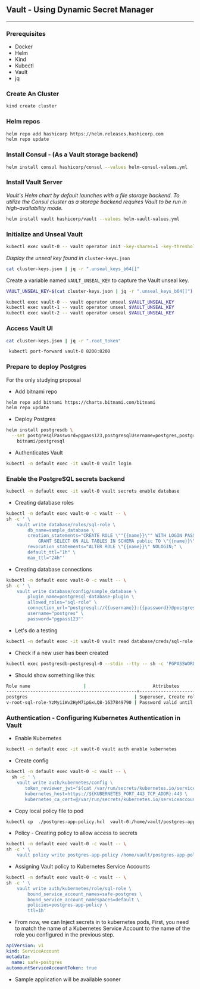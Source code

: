 ## Vault - Using Dynamic Secret Manager
***

### Prerequisites

- Docker
- Helm
- Kind
- Kubectl
- Vault
- jq

### Create An Cluster

```bash
kind create cluster
```

### Helm repos

```bash
helm repo add hashicorp https://helm.releases.hashicorp.com
helm repo update
```

### Install Consul - (As a Vault storage backend)

```bash
helm install consul hashicorp/consul --values helm-consul-values.yml
```

### Install Vault Server

_Vault's Helm chart by default launches with a file storage backend. To utilize the Consul cluster as a storage backend
requires Vault to be run in high-availability mode._

```bash
helm install vault hashicorp/vault --values helm-vault-values.yml
```

### Initialize and Unseal Vault

```bash
kubectl exec vault-0 -- vault operator init -key-shares=1 -key-threshold=1 -format=json > cluster-keys.json
```

_Display the unseal key found in_ `cluster-keys.json`

```bash
cat cluster-keys.json | jq -r ".unseal_keys_b64[]"
```

Create a variable named `VAULT_UNSEAL_KEY` to capture the Vault unseal key.

```bash
VAULT_UNSEAL_KEY=$(cat cluster-keys.json | jq -r ".unseal_keys_b64[]")

kubectl exec vault-0 -- vault operator unseal $VAULT_UNSEAL_KEY
kubectl exec vault-1 -- vault operator unseal $VAULT_UNSEAL_KEY
kubectl exec vault-2 -- vault operator unseal $VAULT_UNSEAL_KEY
```

### Access Vault UI

```bash
cat cluster-keys.json | jq -r ".root_token"
```

```bash
 kubectl port-forward vault-0 8200:8200
```

### Prepare to deploy Postgres

For the only studying proposal

- Add bitnami repo

```bash
helm repo add bitnami https://charts.bitnami.com/bitnami
helm repo update
```

- Deploy Postgres

```bash
helm install postgresdb \
  --set postgresqlPassword=pgpass123,postgresqlUsername=postgres,postgresqlDatabase=sample_database \
    bitnami/postgresql
```

- Authenticates Vault

```bash
kubectl -n default exec -it vault-0 vault login
```

### Enable the PostgreSQL secrets backend

```bash
kubectl -n default exec -it vault-0 vault secrets enable database
```

- Creating database roles

```bash
kubectl -n default exec vault-0 -c vault -- \
sh -c ' \
    vault write database/roles/sql-role \
        db_name=sample_database \
        creation_statements="CREATE ROLE \""{{name}}\"" WITH LOGIN PASSWORD '"'{{password}}'"' VALID UNTIL '"'{{expiration}}'"'; \
            GRANT SELECT ON ALL TABLES IN SCHEMA public TO \"{{name}}\";" \
        revocation_statements="ALTER ROLE \"{{name}}\" NOLOGIN;" \
        default_ttl="1h" \
        max_ttl="24h"'
```

- Creating database connections

```bash
kubectl -n default exec vault-0 -c vault -- \
sh -c ' \
    vault write database/config/sample_database \
        plugin_name=postgresql-database-plugin \
        allowed_roles="sql-role" \
        connection_url="postgresql://{{username}}:{{password}}@postgresdb-postgresql:5432/sample_database?sslmode=disable" \
        username="postgres" \
        password="pgpass123"'
```

- Let's do a testing

```bash
kubectl -n default exec -it vault-0 vault read database/creds/sql-role
```

- Check if a new user has been created

```bash
kubectl exec postgresdb-postgresql-0 --stdin --tty -- sh -c 'PGPASSWORD=pgpass123  psql -U postgres -c \\du'
```

- Should show something like this:

```bash
Role name                    |                         Attributes                         | Member of
-------------------------------------------------+------------------------------------------------------------+-----------
postgres                                        | Superuser, Create role, Create DB, Replication, Bypass RLS | {}
v-root-sql-role-YzMyiiWv2HyM7ipGxLQ8-1637849790 | Password valid until 2021-11-25 15:16:35+00                | {}
```

### Authentication - Configuring Kubernetes Authentication in Vault

- Enable Kubernetes 

```bash
kubectl -n default exec -it vault-0 vault auth enable kubernetes
```

- Create config

```bash
kubectl -n default exec vault-0 -c vault -- \
  sh -c ' \
    vault write auth/kubernetes/config \
       token_reviewer_jwt="$(cat /var/run/secrets/kubernetes.io/serviceaccount/token)" \
       kubernetes_host=https://${KUBERNETES_PORT_443_TCP_ADDR}:443 \
       kubernetes_ca_cert=@/var/run/secrets/kubernetes.io/serviceaccount/ca.crt'
```

- Copy local policy file to pod
```bash
kubectl cp  ./postgres-app-policy.hcl  vault-0:/home/vault/postgres-app-policy.hcl
```

- Policy - Creating policy to allow access to secrets

```bash
kubectl -n default exec vault-0 -c vault -- \
sh -c ' \
    vault policy write postgres-app-policy /home/vault/postgres-app-policy.hcl'
```

- Assigning Vault policy to Kubernetes Service Accounts

```bash
kubectl -n default exec vault-0 -c vault -- \
sh -c ' \
    vault write auth/kubernetes/role/sql-role \
        bound_service_account_names=safe-postgres \
        bound_service_account_namespaces=default \
        policies=postgres-app-policy \
        ttl=1h'
```

- From now, we can Inject secrets in to kubernetes pods, First, you need to match the name of a Kubernetes Service Account to the name of the role you configured in the previous step.

```yaml
apiVersion: v1
kind: ServiceAccount
metadata:
  name: safe-postgres
automountServiceAccountToken: true
```

- Sample application will be available sooner
